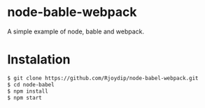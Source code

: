 # node-bable-webpack

A simple example of node, bable and webpack.

# Instalation

```sh
$ git clone https://github.com/Rjoydip/node-babel-webpack.git
$ cd node-babel
$ npm install
$ npm start
```